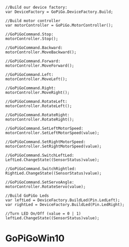     //Build our device factory:
    var DeviceFactory = GoPiGo.DeviceFactory.Build;
    
    //Build motor controller
    var motorController = GoPiGo.MotorController();
    
    //GoPiGoCommand.Stop:
    motorController.Stop();
    
    //GoPiGoCommand.Backward:
    motorController.MoveBackward();
    
    //GoPiGoCommand.Forward:
    motorController.MoveForward();
    
    //GoPiGoCommand.Left:
    motorController.MoveLeft();
    
    //GoPiGoCommand.Right:
    motorController.MoveRight();
    
    //GoPiGoCommand.RotateLeft:
    motorController.RotateLeft();
    
    //GoPiGoCommand.RotateRight:
    motorController.RotateRight();
    
    //GoPiGoCommand.SetLeftMotorSpeed:
    motorController.SetLeftMotorSpeed(value);
    
    //GoPiGoCommand.SetRightMotorSpeed:
    motorController.SetRightMotorSpeed(value);
    
    //GoPiGoCommand.SwitchLeftLed:
    LeftLed.ChangeState((SensorStatus)value);
    
    //GoPiGoCommand.SwitchRightled:
    RightLed.ChangeState((SensorStatus)value);
    
    //GoPiGoCommand.SetServoAngle:
    motorController.RotateServo(value);
    
    //Build GoPiGo Leds
    var leftLed = DeviceFactory.BuildLed(Pin.LedLeft);
    var rightLed = DeviceFactory.BuildLed(Pin.LedRight);
    
    //Turn LED On/Off (value = 0 | 1)
    leftLed.ChangeState((SensorStatus)value);
    
    
# GoPiGoWin10
